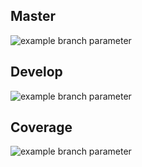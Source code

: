 ## Master
![example branch parameter](https://github.com/IgorCSilva/azure-github/actions/workflows/ci.yaml/badge.svg?branch=master)

## Develop
![example branch parameter](https://github.com/IgorCSilva/azure-github/actions/workflows/ci.yaml/badge.svg?branch=develop)

## Coverage
![example branch parameter](https://github.com/IgorCSilva/azure-github/actions/workflows/ci.yaml/badge.svg?branch=coverage)
